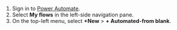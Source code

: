1. Sign in to [Power Automate](https://flow.microsoft.com).
1. Select **My flows** in the left-side navigation pane.
1. On the top-left menu, select **+New** > **+ Automated-from blank**.